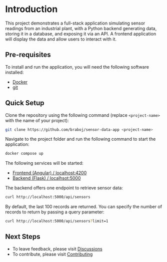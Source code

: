 # Introduction

This project demonstrates a full-stack application simulating sensor 
readings from an industrial plant, with a Python backend generating data, 
storing it in a database, and exposing it via an API. A frontend application
will display the data and allow users to interact with it.

## Pre-requisites

To install and run the application, you will need the following software 
installed:

- [Docker](https://docs.docker.com/engine/install/)
- [git](https://git-scm.com/downloads)

## Quick Setup

Clone the repository using the following command (replace `<project-name>` 
with the name of your project):

```bash
git clone https://github.com/braboj/sensor-data-app <project-name>
```

Navigate to the project folder and run the following command to start 
the application:

```bash
docker compose up
```

The following services will be started:

- [Frontend (Angular) / localhost:4200](http://localhost:4200)
- [Backend (Flask) / localhsot:5000](http://localhost:5000)

The backend offers one endpoint to retrieve sensor data:

```bash
curl http://localhost:5000/api/sensors
```

By default, the last 100 records are returned. You can specify the number of
records to return by passing a query parameter:

```bash
curl http://localhost:5000/api/sensors?limit=1
```
## Next Steps
- To leave feedback, please visit [Discussions](https://github.com/braboj/the-great-wall/discussions)
- To contribute, please visit [Contributing](https://github.com/braboj/sensor-data-app/blob/main/CONTRIBUTING.md)